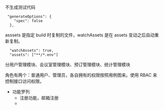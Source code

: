 不生成测试代码

```
 "generateOptions": {
    "spec": false
  },
```

asssets 是指定 build 时复制的文件，watchAssets 是在 assets 变动之后自动重新复制。

```
  "watchAssets": true,
  "assets": ["**/*.env"]
```

分用户管理模块、会议室管理模块、预订管理模块、统计管理模块

角色有两个：普通用户、管理员，各自拥有的权限按照用例图来。使用 RBAC 来控制接口访问权限。

- 功能罗列
  - 注册功能，邮箱注册
  -
